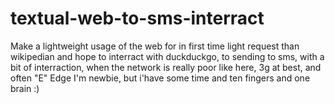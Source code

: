 # textual-web-to-sms-interract

Make a lightweight usage of the web for in first time light request than wikipedian and hope to interract with duckduckgo, to sending to sms, with a bit of interraction, when the network is really poor like here, 3g at best, and often "E" Edge 
I'm newbie, but i'have some time and ten fingers and one brain :) 
